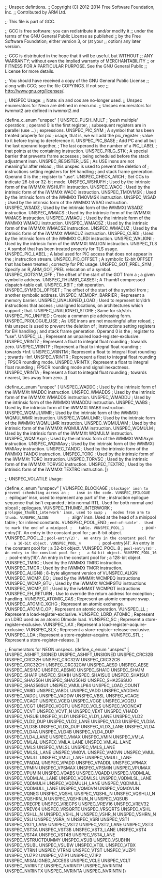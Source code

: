 ;; Unspec defintions.
;; Copyright (C) 2012-2014 Free Software Foundation, Inc.
;; Contributed by ARM Ltd.

;; This file is part of GCC.

;; GCC is free software; you can redistribute it and/or modify it
;; under the terms of the GNU General Public License as published
;; by the Free Software Foundation; either version 3, or (at your
;; option) any later version.

;; GCC is distributed in the hope that it will be useful, but WITHOUT
;; ANY WARRANTY; without even the implied warranty of MERCHANTABILITY
;; or FITNESS FOR A PARTICULAR PURPOSE.  See the GNU General Public
;; License for more details.

;; You should have received a copy of the GNU General Public License
;; along with GCC; see the file COPYING3.  If not see
;; <http://www.gnu.org/licenses/>.

;; UNSPEC Usage:
;; Note: sin and cos are no-longer used.
;; Unspec enumerators for Neon are defined in neon.md.
;; Unspec enumerators for iwmmxt2 are defined in iwmmxt2.md

(define_c_enum "unspec" [
  UNSPEC_PUSH_MULT      ; `push multiple' operation:
                        ;   operand 0 is the first register,
                        ;   subsequent registers are in parallel (use ...)
                        ;   expressions.
  UNSPEC_PIC_SYM        ; A symbol that has been treated properly for pic
                        ; usage, that is, we will add the pic_register
                        ; value to it before trying to dereference it.
  UNSPEC_PIC_BASE       ; Add PC and all but the last operand together,
                        ; The last operand is the number of a PIC_LABEL
                        ; that points at the containing instruction.
  UNSPEC_PRLG_STK       ; A special barrier that prevents frame accesses
                        ; being scheduled before the stack adjustment insn.
  UNSPEC_REGISTER_USE   ; As USE insns are not meaningful after reload,
                        ; this unspec is used to prevent the deletion of
                        ; instructions setting registers for EH handling
                        ; and stack frame generation.  Operand 0 is the
                        ; register to "use".
  UNSPEC_CHECK_ARCH     ; Set CCs to indicate 26-bit or 32-bit mode.
  UNSPEC_WSHUFH         ; Used by the intrinsic form of the iWMMXt WSHUFH instruction.
  UNSPEC_WACC           ; Used by the intrinsic form of the iWMMXt WACC instruction.
  UNSPEC_TMOVMSK        ; Used by the intrinsic form of the iWMMXt TMOVMSK instruction.
  UNSPEC_WSAD           ; Used by the intrinsic form of the iWMMXt WSAD instruction.
  UNSPEC_WSADZ          ; Used by the intrinsic form of the iWMMXt WSADZ instruction.
  UNSPEC_WMACS          ; Used by the intrinsic form of the iWMMXt WMACS instruction.
  UNSPEC_WMACU          ; Used by the intrinsic form of the iWMMXt WMACU instruction.
  UNSPEC_WMACSZ         ; Used by the intrinsic form of the iWMMXt WMACSZ instruction.
  UNSPEC_WMACUZ         ; Used by the intrinsic form of the iWMMXt WMACUZ instruction.
  UNSPEC_CLRDI          ; Used by the intrinsic form of the iWMMXt CLRDI instruction.
  UNSPEC_WALIGNI        ; Used by the intrinsic form of the iWMMXt WALIGN instruction.
  UNSPEC_TLS            ; A symbol that has been treated properly for TLS usage.
  UNSPEC_PIC_LABEL      ; A label used for PIC access that does not appear in the
                        ; instruction stream.
  UNSPEC_PIC_OFFSET     ; A symbolic 12-bit OFFSET that has been treated
                        ; correctly for PIC usage.
  UNSPEC_GOT_PREL_SYM   ; Specify an R_ARM_GOT_PREL relocation of a symbol.
  UNSPEC_GOTSYM_OFF     ; The offset of the start of the GOT from a
                        ; a given symbolic address.
  UNSPEC_THUMB1_CASESI  ; A Thumb1 compressed dispatch-table call.
  UNSPEC_RBIT           ; rbit operation.
  UNSPEC_SYMBOL_OFFSET  ; The offset of the start of the symbol from
                        ; another symbolic address.
  UNSPEC_MEMORY_BARRIER ; Represent a memory barrier.
  UNSPEC_UNALIGNED_LOAD	; Used to represent ldr/ldrh instructions that access
			; unaligned locations, on architectures which support
			; that.
  UNSPEC_UNALIGNED_STORE ; Same for str/strh.
  UNSPEC_PIC_UNIFIED    ; Create a common pic addressing form.
  UNSPEC_PROLOGUE_USE   ; As USE insns are not meaningful after reload,
                        ; this unspec is used to prevent the deletion of
                        ; instructions setting registers for EH handling
                        ; and stack frame generation.  Operand 0 is the
                        ; register to "use".
  UNSPEC_LL		; Represent an unpaired load-register-exclusive.
  UNSPEC_VRINTZ         ; Represent a float to integral float rounding
                        ; towards zero.
  UNSPEC_VRINTP         ; Represent a float to integral float rounding
                        ; towards +Inf.
  UNSPEC_VRINTM         ; Represent a float to integral float rounding
                        ; towards -Inf.
  UNSPEC_VRINTR         ; Represent a float to integral float rounding
                        ; FPSCR rounding mode.
  UNSPEC_VRINTX         ; Represent a float to integral float rounding
                        ; FPSCR rounding mode and signal inexactness.
  UNSPEC_VRINTA         ; Represent a float to integral float rounding
                        ; towards nearest, ties away from zero.
])

(define_c_enum "unspec" [
  UNSPEC_WADDC		; Used by the intrinsic form of the iWMMXt WADDC instruction.
  UNSPEC_WMADDS         ; Used by the intrinsic form of the iWMMXt WMADDS instruction.
  UNSPEC_WMADDU         ; Used by the intrinsic form of the iWMMXt WMADDU instruction.
  UNSPEC_WABS		; Used by the intrinsic form of the iWMMXt WABS instruction.
  UNSPEC_WQMULWMR	; Used by the intrinsic form of the iWMMXt WQMULWMR instruction.
  UNSPEC_WQMULMR	; Used by the intrinsic form of the iWMMXt WQMULMR instruction.
  UNSPEC_WQMULWM	; Used by the intrinsic form of the iWMMXt WQMULWM instruction.
  UNSPEC_WQMULM		; Used by the intrinsic form of the iWMMXt WQMULM instruction.
  UNSPEC_WQMIAxyn	; Used by the intrinsic form of the iWMMXt WMIAxyn instruction.
  UNSPEC_WQMIAxy	; Used by the intrinsic form of the iWMMXt WMIAxy instruction.
  UNSPEC_TANDC		; Used by the intrinsic form of the iWMMXt TANDC instruction.
  UNSPEC_TORC		; Used by the intrinsic form of the iWMMXt TORC instruction.
  UNSPEC_TORVSC		; Used by the intrinsic form of the iWMMXt TORVSC instruction.
  UNSPEC_TEXTRC		; Used by the intrinsic form of the iWMMXt TEXTRC instruction.
])


;; UNSPEC_VOLATILE Usage:

(define_c_enum "unspecv" [
  VUNSPEC_BLOCKAGE      ; `blockage' insn to prevent scheduling across an
                        ;   insn in the code.
  VUNSPEC_EPILOGUE      ; `epilogue' insn, used to represent any part of the
                        ;   instruction epilogue sequence that isn't expanded
                        ;   into normal RTL.  Used for both normal and sibcall
                        ;   epilogues.
  VUNSPEC_THUMB1_INTERWORK ; `prologue_thumb1_interwork' insn, used to swap
			;   modes from arm to thumb.
  VUNSPEC_ALIGN         ; `align' insn.  Used at the head of a minipool table
                        ;   for inlined constants.
  VUNSPEC_POOL_END      ; `end-of-table'.  Used to mark the end of a minipool
                        ;   table.
  VUNSPEC_POOL_1        ; `pool-entry(1)'.  An entry in the constant pool for
                        ;   an 8-bit object.
  VUNSPEC_POOL_2        ; `pool-entry(2)'.  An entry in the constant pool for
                        ;   a 16-bit object.
  VUNSPEC_POOL_4        ; `pool-entry(4)'.  An entry in the constant pool for
                        ;   a 32-bit object.
  VUNSPEC_POOL_8        ; `pool-entry(8)'.  An entry in the constant pool for
                        ;   a 64-bit object.
  VUNSPEC_POOL_16       ; `pool-entry(16)'.  An entry in the constant pool for
                        ;   a 128-bit object.
  VUNSPEC_TMRC          ; Used by the iWMMXt TMRC instruction.
  VUNSPEC_TMCR          ; Used by the iWMMXt TMCR instruction.
  VUNSPEC_ALIGN8        ; 8-byte alignment version of VUNSPEC_ALIGN
  VUNSPEC_WCMP_EQ       ; Used by the iWMMXt WCMPEQ instructions
  VUNSPEC_WCMP_GTU      ; Used by the iWMMXt WCMPGTU instructions
  VUNSPEC_WCMP_GT       ; Used by the iwMMXT WCMPGT instructions
  VUNSPEC_EH_RETURN     ; Use to override the return address for exception
                        ; handling.
  VUNSPEC_ATOMIC_CAS	; Represent an atomic compare swap.
  VUNSPEC_ATOMIC_XCHG	; Represent an atomic exchange.
  VUNSPEC_ATOMIC_OP	; Represent an atomic operation.
  VUNSPEC_LL		; Represent a load-register-exclusive.
  VUNSPEC_LDRD_ATOMIC	; Represent an LDRD used as an atomic DImode load.
  VUNSPEC_SC		; Represent a store-register-exclusive.
  VUNSPEC_LAX		; Represent a load-register-acquire-exclusive.
  VUNSPEC_SLX		; Represent a store-register-release-exclusive.
  VUNSPEC_LDA		; Represent a store-register-acquire.
  VUNSPEC_STL		; Represent a store-register-release.
])

;; Enumerators for NEON unspecs.
(define_c_enum "unspec" [
  UNSPEC_ASHIFT_SIGNED
  UNSPEC_ASHIFT_UNSIGNED
  UNSPEC_CRC32B
  UNSPEC_CRC32H
  UNSPEC_CRC32W
  UNSPEC_CRC32CB
  UNSPEC_CRC32CH
  UNSPEC_CRC32CW
  UNSPEC_AESD
  UNSPEC_AESE
  UNSPEC_AESIMC
  UNSPEC_AESMC
  UNSPEC_SHA1C
  UNSPEC_SHA1M
  UNSPEC_SHA1P
  UNSPEC_SHA1H
  UNSPEC_SHA1SU0
  UNSPEC_SHA1SU1
  UNSPEC_SHA256H
  UNSPEC_SHA256H2
  UNSPEC_SHA256SU0
  UNSPEC_SHA256SU1
  UNSPEC_VMULLP64
  UNSPEC_LOAD_COUNT
  UNSPEC_VABD
  UNSPEC_VABDL
  UNSPEC_VADD
  UNSPEC_VADDHN
  UNSPEC_VADDL
  UNSPEC_VADDW
  UNSPEC_VBSL
  UNSPEC_VCAGE
  UNSPEC_VCAGT
  UNSPEC_VCEQ
  UNSPEC_VCGE
  UNSPEC_VCGEU
  UNSPEC_VCGT
  UNSPEC_VCGTU
  UNSPEC_VCLS
  UNSPEC_VCONCAT
  UNSPEC_VCVT
  UNSPEC_VCVT_N
  UNSPEC_VEXT
  UNSPEC_VHADD
  UNSPEC_VHSUB
  UNSPEC_VLD1
  UNSPEC_VLD1_LANE
  UNSPEC_VLD2
  UNSPEC_VLD2_DUP
  UNSPEC_VLD2_LANE
  UNSPEC_VLD3
  UNSPEC_VLD3A
  UNSPEC_VLD3B
  UNSPEC_VLD3_DUP
  UNSPEC_VLD3_LANE
  UNSPEC_VLD4
  UNSPEC_VLD4A
  UNSPEC_VLD4B
  UNSPEC_VLD4_DUP
  UNSPEC_VLD4_LANE
  UNSPEC_VMAX
  UNSPEC_VMIN
  UNSPEC_VMLA
  UNSPEC_VMLAL
  UNSPEC_VMLA_LANE
  UNSPEC_VMLAL_LANE
  UNSPEC_VMLS
  UNSPEC_VMLSL
  UNSPEC_VMLS_LANE
  UNSPEC_VMLSL_LANE
  UNSPEC_VMOVL
  UNSPEC_VMOVN
  UNSPEC_VMUL
  UNSPEC_VMULL
  UNSPEC_VMUL_LANE
  UNSPEC_VMULL_LANE
  UNSPEC_VPADAL
  UNSPEC_VPADD
  UNSPEC_VPADDL
  UNSPEC_VPMAX
  UNSPEC_VPMIN
  UNSPEC_VPSMAX
  UNSPEC_VPSMIN
  UNSPEC_VPUMAX
  UNSPEC_VPUMIN
  UNSPEC_VQABS
  UNSPEC_VQADD
  UNSPEC_VQDMLAL
  UNSPEC_VQDMLAL_LANE
  UNSPEC_VQDMLSL
  UNSPEC_VQDMLSL_LANE
  UNSPEC_VQDMULH
  UNSPEC_VQDMULH_LANE
  UNSPEC_VQDMULL
  UNSPEC_VQDMULL_LANE
  UNSPEC_VQMOVN
  UNSPEC_VQMOVUN
  UNSPEC_VQNEG
  UNSPEC_VQSHL
  UNSPEC_VQSHL_N
  UNSPEC_VQSHLU_N
  UNSPEC_VQSHRN_N
  UNSPEC_VQSHRUN_N
  UNSPEC_VQSUB
  UNSPEC_VRECPE
  UNSPEC_VRECPS
  UNSPEC_VREV16
  UNSPEC_VREV32
  UNSPEC_VREV64
  UNSPEC_VRSQRTE
  UNSPEC_VRSQRTS
  UNSPEC_VSHL
  UNSPEC_VSHLL_N
  UNSPEC_VSHL_N
  UNSPEC_VSHR_N
  UNSPEC_VSHRN_N
  UNSPEC_VSLI
  UNSPEC_VSRA_N
  UNSPEC_VSRI
  UNSPEC_VST1
  UNSPEC_VST1_LANE
  UNSPEC_VST2
  UNSPEC_VST2_LANE
  UNSPEC_VST3
  UNSPEC_VST3A
  UNSPEC_VST3B
  UNSPEC_VST3_LANE
  UNSPEC_VST4
  UNSPEC_VST4A
  UNSPEC_VST4B
  UNSPEC_VST4_LANE
  UNSPEC_VSTRUCTDUMMY
  UNSPEC_VSUB
  UNSPEC_VSUBHN
  UNSPEC_VSUBL
  UNSPEC_VSUBW
  UNSPEC_VTBL
  UNSPEC_VTBX
  UNSPEC_VTRN1
  UNSPEC_VTRN2
  UNSPEC_VTST
  UNSPEC_VUZP1
  UNSPEC_VUZP2
  UNSPEC_VZIP1
  UNSPEC_VZIP2
  UNSPEC_MISALIGNED_ACCESS
  UNSPEC_VCLE
  UNSPEC_VCLT
  UNSPEC_NVRINTZ
  UNSPEC_NVRINTP
  UNSPEC_NVRINTM
  UNSPEC_NVRINTX
  UNSPEC_NVRINTA
  UNSPEC_NVRINTN
])


